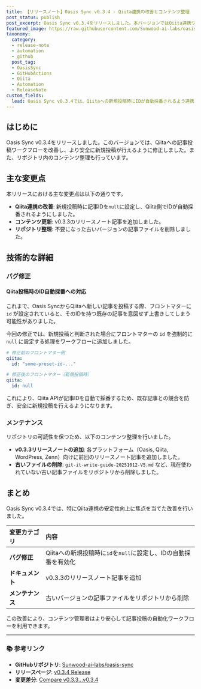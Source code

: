 ```yaml
---
title: 【リリースノート】Oasis Sync v0.3.4 - Qiita連携の改善とコンテンツ整理
post_status: publish
post_excerpt: Oasis Sync v0.3.4をリリースしました。本バージョンではQiita連携ワークフローを改善し、記事IDの自動採番に対応したほか、コンテンツの整理を行いました。
featured_image: https://raw.githubusercontent.com/Sunwood-ai-labs/oasis-sync/main/generated-images/release-v0.3.4-20251015_125254/imagen-4-ultra_2025-10-15T12-53-58-148Z_A_mesmerizing_and_vivid_digital_painting_featuring_1.png
taxonomy:
  category:
  - release-note
  - automation
  - github
  post_tag:
  - OasisSync
  - GitHubActions
  - Qiita
  - Automation
  - ReleaseNote
custom_fields:
  lead: Oasis Sync v0.3.4では、Qiitaへの新規投稿時にIDが自動採番されるよう連携を改善しました。本記事では、変更点の技術的な詳細と背景を解説します。
---
```


## はじめに
Oasis Sync v0.3.4をリリースしました。このバージョンでは、Qiitaへの記事投稿ワークフローを改善し、より安全に新規投稿が行えるように修正しました。また、リポジトリ内のコンテンツ整理も行っています。

## 主な変更点
本リリースにおける主な変更点は以下の通りです。

- **Qiita連携の改善**: 新規投稿時に記事IDを`null`に設定し、Qiita側でIDが自動採番されるようにしました。
- **コンテンツ更新**: v0.3.3のリリースノート記事を追加しました。
- **リポジトリ整理**: 不要になった古いバージョンの記事ファイルを削除しました。

## 技術的な詳細
### バグ修正
#### Qiita投稿時のID自動採番への対応
これまで、Oasis SyncからQiitaへ新しい記事を投稿する際、フロントマターに `id` が設定されていると、そのIDを持つ既存の記事を意図せず上書きしてしまう可能性がありました。

今回の修正では、新規投稿と判断された場合にフロントマターの `id` を強制的に `null` に設定する処理をワークフローに追加しました。

```yaml
# 修正前のフロントマター例
qiita:
  id: "some-preset-id-..."
```

```yaml
# 修正後のフロントマター（新規投稿時）
qiita:
  id: null
```

これにより、Qiita APIが記事IDを自動で採番するため、既存記事との競合を防ぎ、安全に新規投稿を行えるようになります。

### メンテナンス
リポジトリの可読性を保つため、以下のコンテンツ整理を行いました。

- **v0.3.3リリースノートの追加**: 各プラットフォーム（Oasis, Qiita, WordPress, Zenn）向けに前回のリリースノート記事を追加しました。
- **古いファイルの削除**: `git-it-write-guide-20251012-V5.md` など、現在使われていない古い記事ファイルをリポジトリから削除しました。

## まとめ
Oasis Sync v0.3.4では、特にQiita連携の安定性向上に焦点を当てた改善を行いました。

| 変更カテゴリ | 内容 |
| :--- | :--- |
| **バグ修正** | Qiitaへの新規投稿時に`id`を`null`に設定し、IDの自動採番を有効化 |
| **ドキュメント** | v0.3.3のリリースノート記事を追加 |
| **メンテナンス** | 古いバージョンの記事ファイルをリポジトリから削除 |

この改善により、コンテンツ管理者はより安心して記事投稿の自動化ワークフローを利用できます。

---
### 📚 参考リンク
- **GitHubリポジトリ**: [Sunwood-ai-labs/oasis-sync](https://github.com/Sunwood-ai-labs/oasis-sync)
- **リリースページ**: [v0.3.4 Release](https://github.com/Sunwood-ai-labs/oasis-sync/releases/tag/v0.3.4)
- **変更差分**: [Compare v0.3.3...v0.3.4](https://github.com/Sunwood-ai-labs/oasis-sync/compare/v0.3.3...v0.3.4)
